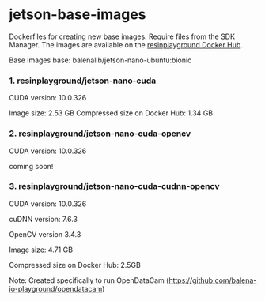 # jetson-base-images
Dockerfiles for creating new base images. Require files from the SDK Manager. The images are available on the [resinplayground Docker Hub](https://hub.docker.com/u/resinplayground).

Base images base: balenalib/jetson-nano-ubuntu:bionic

### 1. resinplayground/jetson-nano-cuda
CUDA version: 10.0.326

Image size: 2.53 GB
Compressed size on Docker Hub: 1.34 GB

### 2. resinplayground/jetson-nano-cuda-opencv
CUDA version: 10.0.326

coming soon!


### 3. resinplayground/jetson-nano-cuda-cudnn-opencv
CUDA version: 10.0.326

cuDNN version: 7.6.3

OpenCV version 3.4.3

Image size: 4.71 GB

Compressed size on Docker Hub: 2.5GB

Note: Created specifically to run OpenDataCam (https://github.com/balena-io-playground/opendatacam)


